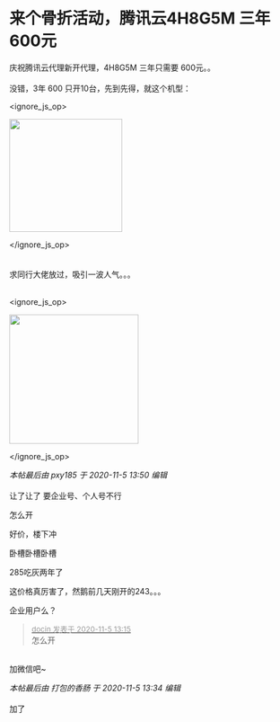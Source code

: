 # 来个骨折活动，腾讯云4H8G5M 三年 600元


庆祝腾讯云代理新开代理，4H8G5M 三年只需要 600元。。<br />
<br />
没错，3年 600 只开10台，先到先得，就这个机型：<br />

<ignore_js_op>

<img id="aimg_141038" aid="141038" src="static/image/common/none.gif" zoomfile="forum.php?mod=attachment&aid=MTQxMDM4fDEzNGIyMzQzfDE2MDk1Mzg2Mjl8NDczNDR8NzYyNzYw&noupdate=yes&nothumb=yes" file="forum.php?mod=attachment&aid=MTQxMDM4fDEzNGIyMzQzfDE2MDk1Mzg2Mjl8NDczNDR8NzYyNzYw&noupdate=yes" class="zoom" onclick="zoom(this, this.src, 0, 0, 0)" width="201" id="aimg_141038" inpost="1" onmouseover="showMenu({'ctrlid':this.id,'pos':'12'})" />

<div class="tip tip_4 aimg_tip" id="aimg_141038_menu" style="position: absolute; display: none" disautofocus="true">
<div class="xs0">
<p><strong>tp.png</strong> <em class="xg1">(67.71 KB, 下载次数: 4)</em></p>
<p>
<a href="forum.php?mod=attachment&amp;aid=MTQxMDM4fDEzNGIyMzQzfDE2MDk1Mzg2Mjl8NDczNDR8NzYyNzYw&amp;nothumb=yes" target="_blank">下载附件</a>

</p>

<p class="xg1 y">2020-11-5 13:13 上传</p>

</div>
<div class="tip_horn"></div>
</div>

</ignore_js_op>
<br />
<br />
<br />
求同行大佬放过，吸引一波人气。。。<br />
<br />

<ignore_js_op>

<img id="aimg_141037" aid="141037" src="static/image/common/none.gif" zoomfile="forum.php?mod=attachment&aid=MTQxMDM3fDI5NWI5NDBifDE2MDk1Mzg2Mjl8NDczNDR8NzYyNzYw&noupdate=yes&nothumb=yes" file="forum.php?mod=attachment&aid=MTQxMDM3fDI5NWI5NDBifDE2MDk1Mzg2Mjl8NDczNDR8NzYyNzYw&noupdate=yes" class="zoom" onclick="zoom(this, this.src, 0, 0, 0)" width="230" id="aimg_141037" inpost="1" onmouseover="showMenu({'ctrlid':this.id,'pos':'12'})" />

<div class="tip tip_4 aimg_tip" id="aimg_141037_menu" style="position: absolute; display: none" disautofocus="true">
<div class="xs0">
<p><strong>ewm1.png</strong> <em class="xg1">(54.2 KB, 下载次数: 0)</em></p>
<p>
<a href="forum.php?mod=attachment&amp;aid=MTQxMDM3fDI5NWI5NDBifDE2MDk1Mzg2Mjl8NDczNDR8NzYyNzYw&amp;nothumb=yes" target="_blank">下载附件</a>

</p>

<p class="xg1 y">2020-11-5 13:13 上传</p>

</div>
<div class="tip_horn"></div>
</div>

</ignore_js_op>


<i class="pstatus"> 本帖最后由 pxy185 于 2020-11-5 13:50 编辑 </i><br />
<br />
让了让了 要企业号、个人号不行<img src="static/image/smiley/default/lol.gif" smilieid="12" border="0" alt="" />&nbsp; &nbsp;

怎么开

好价，楼下冲

卧槽卧槽卧槽

285吃灰两年了<img src="static/image/smiley/default/mad.gif" smilieid="11" border="0" alt="" />

这价格真厉害了，然鹅前几天刚开的243。。。

企业用户么？

<div class="quote"><blockquote><font size="2"><a href="https://www.hostloc.com/forum.php?mod=redirect&amp;goto=findpost&amp;pid=9406227&amp;ptid=762760" target="_blank"><font color="#999999">docin 发表于 2020-11-5 13:15</font></a></font><br />
怎么开</blockquote></div><br />
加微信吧~

<i class="pstatus"> 本帖最后由 打包的香肠 于 2020-11-5 13:34 编辑 </i><br />
<br />
加了
